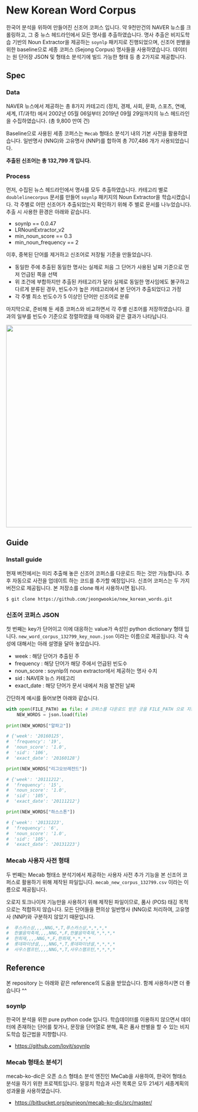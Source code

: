 # New Korean Word Corpus

한국어 분석을 위하여 만들어진 신조어 코퍼스 입니다.
약 9천만건의 NAVER 뉴스를 크롤링하고, 그 중 뉴스 헤드라인에서 모든 명사를 추출하였습니다.
명사 추출은 비지도학습 기반의 Noun Extractor을 제공하는 `soynlp` 패키지로 진행되었으며, 신조어 판별을 위한 baseline으로 세종 코퍼스 (Sejong Corpus) 명사들을 사용하였습니다. 데이터는 원 단어장 JSON 및 형태소 분석기에 빌드 가능한 형태 등 총 2가지로 제공합니다.

## Spec
### Data

NAVER 뉴스에서 제공하는 총 8가지 카테고리 (정치, 경제, 사회, 문화, 스포츠, 연예, 세계, IT/과학) 에서 2002년 05월 06일부터 2019년 09월 29일까지의 뉴스 헤드라인을 수집하였습니다. (총 9,800 만여 건)

Baseline으로 사용된 세종 코퍼스는 `Mecab` 형태소 분석기 내의 기본 사전을 활용하였습니다. 일반명사 (NNG)와 고유명사 (NNP)를 합하여 총 707,486 개가 사용되었습니다.

**추출된 신조어는 총 132,799 개 입니다.**

### Process

먼저, 수집된 뉴스 헤드라인에서 명사를 모두 추출하였습니다. 카테고리 별로 `doublelinecorpus` 문서를 만들어 `soynlp` 패키지의 Noun Extractor을 학습시켰습니다. 각 주별로 어떤 신조어가 추출되었는지 확인하기 위해 주 별로 문서를 나누었습니다. 추출 시 사용한 환경은 아래와 같습니다.
- soynlp == 0.0.47
- LRNounExtractor_v2
- min_noun_score == 0.3
- min_noun_frequency == 2

이후, 중복된 단어를 제거하고 신조어로 저장될 기준을 만들었습니다.
- 동일한 주에 추출된 동일한 명사는 실제로 처음 그 단어가 사용된 날짜 기준으로 먼저 언급된 쪽을 선택
- 위 조건에 부합하지만 추출된 카테고리가 달라 실제로 동일한 명사임에도 불구하고 다르게 분류된 경우, 빈도수가 높은 카테고리에서 본 단어가 추출되었다고 가정
- 각 주별 최소 빈도수가 5 이상인 단어만 신조어로 분류

마지막으로, 준비해 둔 세종 코퍼스와 비교하면서 각 주별 신조어를 저장하였습니다. 결과의 일부를 빈도수 기준으로 정렬하였을 때 아래와 같은 결과가 나타납니다.

<img src="https://user-images.githubusercontent.com/25416425/71515586-506b7f00-28e7-11ea-80e3-d70da3a44960.png" width="550">

## Guide
### Install guide

현재 버전에서는 미리 추출해 놓은 신조어 코퍼스를 다운로드 하는 것만 가능합니다. 추후 자동으로 사전을 업데이트 하는 코드를 추가할 예정입니다.
신조어 코퍼스는 두 가지 버전으로 제공됩니다. 본 저장소를 clone 해서 사용하시면 됩니다.

~~~
$ git clone https://github.com/jeongwookie/new_korean_words.git
~~~

### 신조어 코퍼스 JSON 
첫 번째는 key가 단어이고 이에 대응하는 value가 속성인 python dictionary 형태 입니다. `new_word_corpus_132799_key_noun.json` 이라는 이름으로 제공됩니다. 각 속성에 대해서는 아래 설명을 달아 놓았습니다.

- week : 해당 단어가 추출된 주
- frequency : 해당 단어가 해당 주에서 언급된 빈도수
- noun_score : soynlp의 noun extractor에서 제공하는 명사 수치
- sid : NAVER 뉴스 카테고리
- exact_date : 해당 단어가 문서 내에서 처음 발견된 날짜

간단하게 예시를 들어보면 아래와 같습니다.

~~~python
with open(FILE_PATH) as file: # 코퍼스를 다운로드 받은 곳을 FILE_PATH 으로 지정   
    NEW_WORDS = json.load(file)
    
print(NEW_WORDS["알파고"])

# {'week': '20160125',
#  'frequency': '19',
#  'noun_score': '1.0',
#  'sid': '106',
#  'exact_date': '20160128'}

print(NEW_WORDS["리그오브레전드"])

# {'week': '20111212',
#  'frequency': '15',
#  'noun_score': '1.0',
#  'sid': '105',
#  'exact_date': '20111212'}

print(NEW_WORDS["하스스톤"])

# {'week': '20131223',
#  'frequency': '6',
#  'noun_score': '1.0',
#  'sid': '105',
#  'exact_date': '20131223'}
~~~

### Mecab 사용자 사전 형태
두 번째는 Mecab 형태소 분석기에서 제공하는 사용자 사전 추가 기능을 본 신조어 코퍼스로 활용하기 위해 제작된 파일입니다. `mecab_new_corpus_132799.csv` 이라는 이름으로 제공됩니다. 

오로지 토크나이저 기능만을 사용하기 위해 제작된 파일이므로, 품사 (POS) 태깅 목적으로는 적합하지 않습니다. 모든 단어들을 편의상 일반명사 (NNG)로 처리하여, 고유명사 (NNP)와 구분하지 않았기 때문입니다.

~~~python
#  푸스카스상,,,,NNG,*,T,푸스카스상,*,*,*,*
#  한불음악축제,,,,NNG,*,F,한불음악축제,*,*,*,*
#  한희재,,,,NNG,*,F,한희재,*,*,*,*
#  롯데파이낸셜,,,,NNG,*,T,롯데파이낸셜,*,*,*,*
#  사우스햄프턴,,,,NNG,*,T,사우스햄프턴,*,*,*,*
~~~

## Reference

본 repository 는 아래와 같은 reference의 도움을 받았습니다. 함께 사용하시면 더 좋습니다 ^^

### soynlp
한국어 분석을 위한 pure python code 입니다. 학습데이터를 이용하지 않으면서 데이터에 존재하는 단어를 찾거나, 문장을 단어열로 분해, 혹은 품사 판별을 할 수 있는 비지도학습 접근법을 지향합니다.
- https://github.com/lovit/soynlp

### Mecab 형태소 분석기
mecab-ko-dic은 오픈 소스 형태소 분석 엔진인 MeCab을 사용하여, 한국어 형태소 분석을 하기 위한 프로젝트입니다. 말뭉치 학습과 사전 목록은 모두 21세기 세종계획의 성과물을 사용하였습니다.
- https://bitbucket.org/eunjeon/mecab-ko-dic/src/master/
